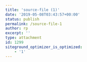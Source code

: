 ```yaml
---
title: 'source-file (1)'
date: '2019-05-08T03:43:57+00:00'
status: publish
permalink: /source-file-1
author: rp
excerpt: ''
type: attachment
id: 1299
siteground_optimizer_is_optimized:
    - '1'
---
```

<!DOCTYPE html PUBLIC "-//W3C//DTD HTML 4.0 Transitional//EN" "http://www.w3.org/TR/REC-html40/loose.dtd">
<?xml encoding="UTF-8">
